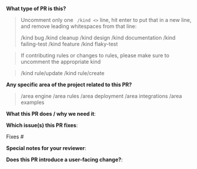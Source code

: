<!--  Thanks for sending a pull request!  Here are some tips for you:

1. If this is your first time, please read our contributor guidelines in the [CONTRIBUTING.md](CONTRIBUTING.md) file and learn how to compile Falco from source [here](https://falco.org/docs/source).
2. Please label this pull request according to what type of issue you are addressing.
5. Please add a release note!
6. If the PR is unfinished while opening it specify a wip in the title before the actual title, for example, "wip: my awesome feature"
-->

**What type of PR is this?**
> Uncomment only one ` /kind <>` line, hit enter to put that in a new line, and remove leading whitespaces from that line:
>
> /kind bug
> /kind cleanup
> /kind design
> /kind documentation
> /kind failing-test
> /kind feature
> /kind flaky-test

> If contributing rules or changes to rules, please make sure to uncomment the appropriate kind

> /kind rule/update
> /kind rule/create

**Any specific area of the project related to this PR?**

> /area engine
> /area rules
> /area deployment
> /area integrations
> /area examples

**What this PR does / why we need it**:

**Which issue(s) this PR fixes**:
<!--
Automatically closes linked issue when PR is merged.
Usage: `Fixes #<issue number>`, or `Fixes (paste link of issue)`.
If PR is `kind/failing-tests` or `kind/flaky-test`, please post the related issues/tests in a comment and do not use `Fixes`.
-->
Fixes #

**Special notes for your reviewer**:

**Does this PR introduce a user-facing change?**:
<!--
If no, just write "NONE" in the release-note block below.
If yes, a release note is required:
Enter your extended release note in the block below. If the PR requires additional action from users switching to the new release, include the string "action required:".
For example, `action required: change the API interface of the rule engine`.
-->
```release-note

```
